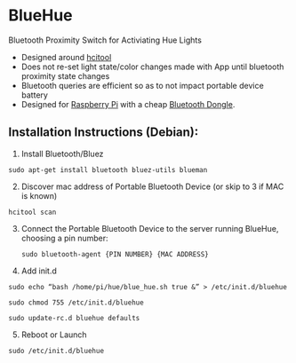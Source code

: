 BlueHue
=======

Bluetooth Proximity Switch for Activiating Hue Lights

* Designed around [hcitool](http://linuxcommand.org/man_pages/hcitool1.html)
* Does not re-set light state/color changes made with App until bluetooth proximity state changes
* Bluetooth queries are efficient so as to not impact portable device battery
* Designed for [Raspberry Pi](http://www.raspberrypi.org/) with a cheap [Bluetooth Dongle](http://www.amazon.com/SANOXY%C2%AE-Bluetooth-Wireless-Adapter-eMachine/dp/B003VWU79I/ref=pd_sim_pc_1?ie=UTF8&refRID=16KWQH2VYRTN82GTNS70). 

<h2>Installation Instructions (Debian):</h2>

1. Install Bluetooth/Bluez
  
  `sudo apt-get install bluetooth bluez-utils blueman`
 
2. Discover mac address of Portable Bluetooth Device (or skip to 3 if MAC is known)
  
  `hcitool scan`

3. Connect the Portable Bluetooth Device to the server running BlueHue, choosing a pin number:

    `sudo bluetooth-agent {PIN NUMBER} {MAC ADDRESS}`

4. Add init.d

  `sudo echo “bash /home/pi/hue/blue_hue.sh true &” > /etc/init.d/bluehue`
  
  `sudo chmod 755 /etc/init.d/bluehue`
  
  `sudo update-rc.d bluehue defaults`
  
5. Reboot or Launch

  `sudo /etc/init.d/bluehue`



